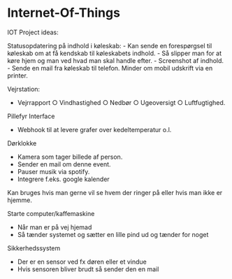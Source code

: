# Internet-Of-Things
IOT Project ideas:

Statusopdatering på indhold i køleskab:
	- Kan sende en forespørgsel til køleskab om at få kendskab til køleskabets indhold.
	- Så slipper man for at køre hjem og man ved hvad man skal handle efter.
	- Screenshot af indhold.
	- Sende en mail fra køleskab til telefon. Minder om mobil udskrift via en printer.
	
Vejrstation:
- Vejrrapport
	○ Vindhastighed
	○ Nedbør
	○ Ugeoversigt
	○ Luftfugtighed.

Pillefyr Interface
- Webhook til at levere grafer over kedeltemperatur o.l.

Dørklokke
- Kamera som tager billede af person.
- Sender en mail om denne event.
- Pauser musik via spotify.
- Integrere f.eks. google kalender

Kan bruges hvis man gerne vil se hvem der ringer på eller hvis man ikke er hjemme.

Starte computer/kaffemaskine
- Når man er på vej hjemad 
- Så tænder systemet og sætter en lille pind ud og tænder for noget

Sikkerhedssystem 
- Der er en sensor ved fx døren eller et vindue
- Hvis sensoren bliver brudt så sender den en mail 


